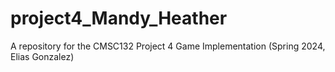 # project4_Mandy_Heather
A repository for the CMSC132 Project 4 Game Implementation (Spring 2024, Elias Gonzalez)
